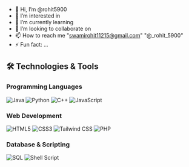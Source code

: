 - 👋 Hi, I’m @rohit5900
- 👀 I’m interested in
- 🌱 I’m currently learning 
- 💞️ I’m looking to collaborate on 
- 📫 How to reach me "swamirohit11215@gmail.com" "@_rohit_5900"
- ⚡ Fun fact: ...
## 🛠️ Technologies & Tools

### Programming Languages
![Java](https://img.shields.io/badge/Java-%23ED8B00.svg?style=for-the-badge&logo=openjdk&logoColor=white)
![Python](https://img.shields.io/badge/Python-%233776AB.svg?style=for-the-badge&logo=python&logoColor=white)
![C++](https://img.shields.io/badge/C++-%2300599C.svg?style=for-the-badge&logo=c%2B%2B&logoColor=white)
![JavaScript](https://img.shields.io/badge/JavaScript-%23F7DF1E.svg?style=for-the-badge&logo=javascript&logoColor=black)

### Web Development
![HTML5](https://img.shields.io/badge/HTML5-%23E34F26.svg?style=for-the-badge&logo=html5&logoColor=white)
![CSS3](https://img.shields.io/badge/CSS3-%231572B6.svg?style=for-the-badge&logo=css3&logoColor=white)
![Tailwind CSS](https://img.shields.io/badge/Tailwind_CSS-%2338B2AC.svg?style=for-the-badge&logo=tailwind-css&logoColor=white)
![PHP](https://img.shields.io/badge/PHP-%23777BB4.svg?style=for-the-badge&logo=php&logoColor=white)

### Database & Scripting
![SQL](https://img.shields.io/badge/SQL-%234479A1.svg?style=for-the-badge&logo=sql&logoColor=white)
![Shell Script](https://img.shields.io/badge/Shell_Script-%23121011.svg?style=for-the-badge&logo=gnu-bash&logoColor=white) 
